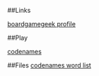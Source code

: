 ##Links

[boardgamegeek profile](https://www.boardgamegeek.com/user/cardflopper)

##Play

[codenames](codenames)

##Files
[codenames word list](codenames/word_list.txt)
